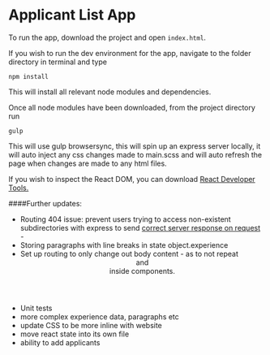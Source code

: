 # Applicant List App

To run the app, download the project and open `index.html`.

If you wish to run the dev environment for the app, navigate to the folder directory in terminal and type
```
npm install
```
This will install all relevant node modules and dependencies.

Once all node modules have been downloaded, from the project directory run
```
gulp
```
This will use gulp browsersync, this will spin up an express server locally, it will auto inject any css changes made to main.scss and will auto refresh the page when changes are made to any html files.

If you wish to inspect the React DOM, you can download [React Developer Tools.](https://facebook.github.io/react/blog/2015/09/02/new-react-developer-tools.html)

####Further updates:
- Routing 404 issue: prevent users trying to access non-existent subdirectories with express to send [correct server response on request](https://github.com/ReactTraining/react-router/blob/master/docs/guides/Histories.md#browserhistory) - 
- Storing paragraphs with line breaks in state object.experience
- Set up routing to only change out body content - as to not repeat <Header/> and <Footer /> inside components.
- Unit tests
- more complex experience data, paragraphs etc
- update CSS to be more inline with website
- move react state into its own file
- ability to add applicants